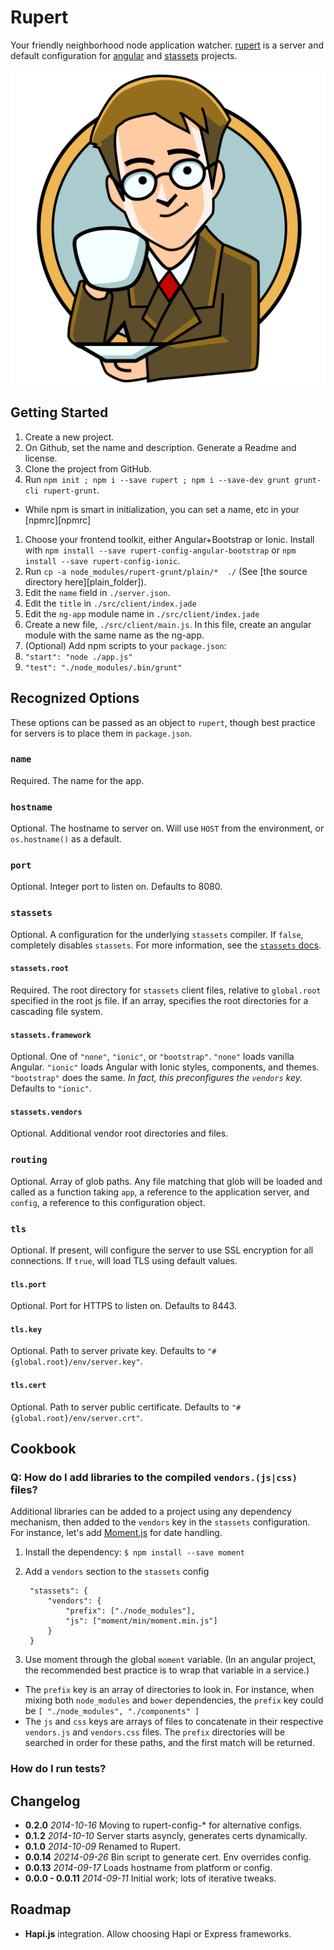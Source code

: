# Rupert


Your friendly neighborhood node application watcher. [rupert](#) is a server and default configuration for [angular][ng] and [stassets][stas] projects.

![Rupert](src/assets/logos/Rupert.svg)


## Getting Started

1. Create a new project.
  1. On Github, set the name and description. Generate a Readme and license.
1. Clone the project from GitHub.
1. Run `npm init ; npm i --save rupert ; npm i --save-dev grunt grunt-cli rupert-grunt`.
  * While npm is smart in initialization, you can set a name, etc in your [npmrc][npmrc]
1. Choose your frontend toolkit, either Angular+Bootstrap or Ionic. Install with `npm install --save rupert-config-angular-bootstrap` or `npm install --save rupert-config-ionic`. 
1. Run `cp -a node_modules/rupert-grunt/plain/*  ./` (See [the source directory here][plain_folder]).
  1. Edit the `name` field in `./server.json`.
  2. Edit the `title` in `./src/client/index.jade`
  3. Edit the `ng-app` module name in `./src/client/index.jade`
  4. Create a new file, `./src/client/main.js`. In this file, create an angular module with the same name as the ng-app.
1. (Optional) Add npm scripts to your `package.json`:
  1. `"start": "node ./app.js"`
  1. `"test": "./node_modules/.bin/grunt"`


## Recognized Options

These options can be passed as an object to `rupert`, though best practice
for servers is to place them in `package.json`.

### `name`

Required. The name for the app.

### `hostname`

Optional. The hostname to server on. Will use `HOST` from the environment, or
`os.hostname()` as a default.

### `port`

Optional. Integer port to listen on. Defaults to 8080.

### `stassets`

Optional. A configuration for the underlying `stassets` compiler. If `false`,
completely disables `stassets`. For more information, see the [`stassets`
docs][stas].

#### `stassets.root`

Required. The root directory for `stassets` client files, relative to
`global.root` specified in the root js file. If an array, specifies the root
directories for a cascading file system.

#### `stassets.framework`

Optional. One of `"none"`, `"ionic"`, or `"bootstrap"`. `"none"` loads vanilla
Angular. `"ionic"` loads Angular with Ionic styles, components, and themes.
`"bootstrap"` does the same. *In fact, this preconfigures the `vendors` key.*
Defaults to `"ionic"`.

#### `stassets.vendors`

Optional. Additional vendor root directories and files.

### `routing`

Optional. Array of glob paths. Any file matching that glob will be loaded and
called as a function taking `app`, a reference to the application server, and
`config`, a reference to this configuration object.

### `tls`

Optional. If present, will configure the server to use SSL encryption for all
connections. If `true`, will load TLS using default values.

#### `tls.port`

Optional. Port for HTTPS to listen on. Defaults to 8443.

#### `tls.key`

Optional. Path to server private key. Defaults to
`"#{global.root}/env/server.key"`.

#### `tls.cert`

Optional. Path to server public certificate. Defaults to
`"#{global.root}/env/server.crt"`.

## Cookbook

### Q: How do I add libraries to the compiled `vendors.(js|css)` files?

Additional libraries can be added to a project using any dependency mechanism,
then added to the `vendors` key in the `stassets` configuration. For instance,
let's add [Moment.js][moment] for date handling.

1. Install the dependency: `$ npm install --save moment`
1. Add a `vendors` section to the `stassets` config

        "stassets": {
            "vendors": {
                "prefix": ["./node_modules"],
                "js": ["moment/min/moment.min.js"]
            }
        }

1. Use moment through the global `moment` variable. (In an angular project, the
    recommended best practice is to wrap that variable in a service.)


* The `prefix` key is an array of directories to look in. For instance, when
    mixing both `node_modules` and `bower` dependencies, the `prefix` key could
    be `[ "./node_modules", "./components" ]`
* The `js` and `css` keys are arrays of files to concatenate in their respective
    `vendors.js` and `vendors.css` files. The `prefix` directories will be
    searched in order for these paths, and the first match will be returned.

### How do I run tests?



## Changelog

* **0.2.0** *2014-10-16* Moving to rupert-config-* for alternative configs.
* **0.1.2** *2014-10-10* Server starts asyncly, generates certs dynamically.
* **0.1.0** *2014-10-09* Renamed to Rupert.
* **0.0.14** *20214-09-26* Bin script to generate cert. Env overrides config.
* **0.0.13** *2014-09-17* Loads hostname from platform or config.
* **0.0.0 - 0.0.11** *2014-09-11* Initial work; lots of iterative tweaks.

## Roadmap

* **Hapi.js** integration. Allow choosing Hapi or Express frameworks.

[ng]: https://angularjs.org/
[stas]: https://github.com/DavidSouther/stassets
[moment]: http://momentjs.com/
